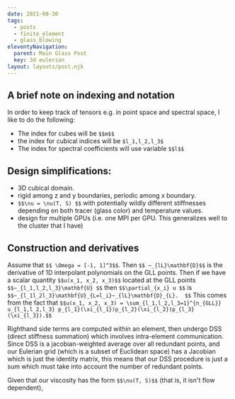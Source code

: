 ```yaml
---
date: 2021-08-30
tags:
  - posts
  - finite_element
  - glass_blowing
eleventyNavigation:
  parent: Main Glass Post
  key: 3d eulerian
layout: layouts/post.njk
---
```


## A brief note on indexing and notation
In order to keep track of tensors e.g. in point space and spectral space, I like to do the following:
* The index for cubes will be `$$m$$`
* the index for cubical indices will be `$l_1,l_2,l_3$`
* The index for spectral coefficients will use variable `$$l$$`

## Design simplifications:
* 3D cubical domain.
* rigid among z and y boundaries, periodic among x boundary.
* `$$\nu = \nu(T, S) $$` with potentially wildly different stiffnesses depending on both tracer (glass color)
and temperature values.
* design for multiple GPUs (i.e. one MPI per GPU. This generalizes well to the cluster that I have)


## Construction and derivatives
Assume that `$$ \Omega = [-1, 1]^3$$`. Then `$$ ~_{lL}\mathbf{D}$$` is the derivative of 1D interpolant polynomials
on the GLL points. Then if we have a scalar quantity `$$u(x_1, x_2, x_3)$$` located at the GLL points `$$~_{l_1,l_2,l_3}\mathbf{U} $$` 
then `$$\partial_{x_i} u $$` is `$$~_{l_1l_2l_3}\mathbf{U}_{L=l_i}~_{lL}\mathbf{D}_{L}.  $$` This comes from the fact that 
`$$u(x_1, x_2, x_3) = \sum_{l_1,l_2,l_3=1}^{n_{GLL}} u_{l_1,l_2,l_3} p_{l_1}(\xi_{l_1})p_{l_2}(\xi_{l_2})p_{l_3}(\xi_{l_3}).$$`


Righthand side terms are computed within an element, then undergo DSS (direct stiffness summation) which involves intra-element communication. 
Since DSS is a jacobian-weighted average over all redundant points, and our Eulerian grid (which is a subset of Euclidean space) has
a Jacobian which is just the identity matrix, this means that our DSS procedure is just a sum which must take into account the number of redundant points.

Given that our viscosity has the form `$$\nu(T, S)$$` (that is, it isn't flow dependent), 
